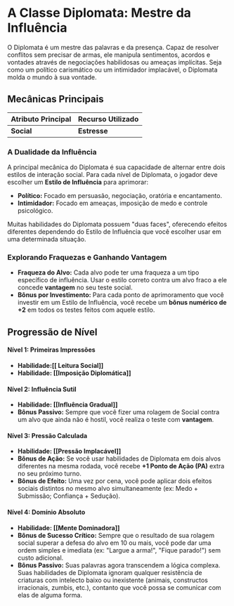 # A Classe Diplomata: Mestre da Influência

O Diplomata é um mestre das palavras e da presença. Capaz de resolver conflitos sem precisar de armas, ele manipula sentimentos, acordos e vontades através de negociações habilidosas ou ameaças implícitas. Seja como um político carismático ou um intimidador implacável, o Diplomata molda o mundo à sua vontade.

## Mecânicas Principais

| Atributo Principal | Recurso Utilizado |
| :----------------- | :---------------- |
| **Social** | **Estresse** |

### A Dualidade da Influência
A principal mecânica do Diplomata é sua capacidade de alternar entre dois estilos de interação social. Para cada nível de Diplomata, o jogador deve escolher um **Estilo de Influência** para aprimorar:

* **Político:** Focado em persuasão, negociação, oratória e encantamento.
* **Intimidador:** Focado em ameaças, imposição de medo e controle psicológico.

Muitas habilidades do Diplomata possuem "duas faces", oferecendo efeitos diferentes dependendo do Estilo de Influência que você escolher usar em uma determinada situação.

### Explorando Fraquezas e Ganhando Vantagem
* **Fraqueza do Alvo:** Cada alvo pode ter uma fraqueza a um tipo específico de influência. Usar o estilo correto contra um alvo fraco a ele concede **vantagem** no seu teste social.
* **Bônus por Investimento:** Para cada ponto de aprimoramento que você investir em um Estilo de Influência, você recebe um **bônus numérico de +2** em todos os testes feitos com aquele estilo.

## Progressão de Nível

#### Nível 1: Primeiras Impressões
* **Habilidade:[[ Leitura Social]]**
* **Habilidade: [[Imposição Diplomática]]**


#### Nível 2: Influência Sutil
* **Habilidade: [[Influência Gradual]]**
* **Bônus Passivo:** Sempre que você fizer uma rolagem de Social contra um alvo que ainda não é hostil, você realiza o teste com **vantagem**.

#### Nível 3: Pressão Calculada
* **Habilidade: [[Pressão Implacável]]**
* **Bônus de Ação:** Se você usar habilidades de Diplomata em dois alvos diferentes na mesma rodada, você recebe **+1 Ponto de Ação (PA)** extra no seu próximo turno.
* **Bônus de Efeito:** Uma vez por cena, você pode aplicar dois efeitos sociais distintos no mesmo alvo simultaneamente (ex: Medo + Submissão; Confiança + Sedução).

#### Nível 4: Domínio Absoluto
* **Habilidade: [[Mente Dominadora]]**
* **Bônus de Sucesso Crítico:** Sempre que o resultado de sua rolagem social superar a defesa do alvo em 10 ou mais, você pode dar uma ordem simples e imediata (ex: "Largue a arma!", "Fique parado!") sem custo adicional.
* **Bônus Passivo:** Suas palavras agora transcendem a lógica complexa. Suas habilidades de Diplomata ignoram qualquer resistência de criaturas com intelecto baixo ou inexistente (animais, constructos irracionais, zumbis, etc.), contanto que você possa se comunicar com elas de alguma forma.
